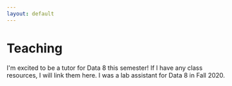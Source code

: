 ```yaml
---
layout: default
---
```


# Teaching

I'm excited to be a tutor for Data 8 this semester! If I have any class resources, I will link them here. 
I was a lab assistant for Data 8 in Fall 2020. 
